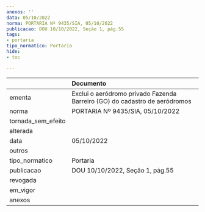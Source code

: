 ```yaml
---
anexos: ''
data: 05/10/2022
norma: PORTARIA Nº 9435/SIA, 05/10/2022
publicacao: DOU 10/10/2022, Seção 1, pág.55
tags:
- portaria
tipo_normatico: Portaria
hide: 
- toc 
 
---
```


|                    | Documento                                                                  |
|:-------------------|:---------------------------------------------------------------------------|
| ementa             | Exclui o aeródromo privado Fazenda Barreiro (GO) do cadastro de aeródromos |
| norma              | PORTARIA Nº 9435/SIA, 05/10/2022                                           |
| tornada_sem_efeito |                                                                            |
| alterada           |                                                                            |
| data               | 05/10/2022                                                                 |
| outros             |                                                                            |
| tipo_normatico     | Portaria                                                                   |
| publicacao         | DOU 10/10/2022, Seção 1, pág.55                                            |
| revogada           |                                                                            |
| em_vigor           |                                                                            |
| anexos             |                                                                            |